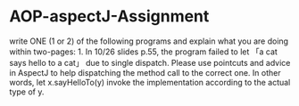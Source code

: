 # AOP-aspectJ-Assignment

write ONE (1 or 2) of the following programs and explain what you are doing within two-pages:
    1. In 10/26 slides p.55, the program failed to let 「a cat says hello to a cat」 due to single dispatch.
      Please use pointcuts and advice in AspectJ to help dispatching the method call to the correct one.
      In other words, let x.sayHelloTo(y) invoke the implementation according to the actual type of y.
